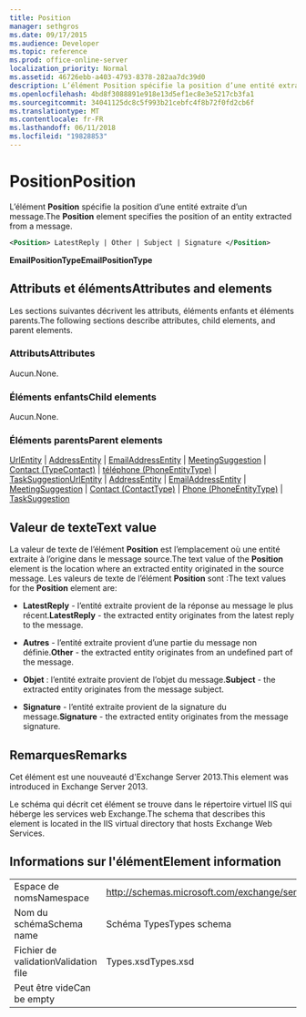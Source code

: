 ```yaml
---
title: Position
manager: sethgros
ms.date: 09/17/2015
ms.audience: Developer
ms.topic: reference
ms.prod: office-online-server
localization_priority: Normal
ms.assetid: 46726ebb-a403-4793-8378-282aa7dc39d0
description: L’élément Position spécifie la position d’une entité extraite d’un message.
ms.openlocfilehash: 4bd8f3088891e918e13d5ef1ec8e3e5217cb3fa1
ms.sourcegitcommit: 34041125dc8c5f993b21cebfc4f8b72f0fd2cb6f
ms.translationtype: MT
ms.contentlocale: fr-FR
ms.lasthandoff: 06/11/2018
ms.locfileid: "19828853"
---
```

# <a name="position"></a><span data-ttu-id="3ba03-103">Position</span><span class="sxs-lookup"><span data-stu-id="3ba03-103">Position</span></span>

<span data-ttu-id="3ba03-104">L’élément **Position** spécifie la position d’une entité extraite d’un message.</span><span class="sxs-lookup"><span data-stu-id="3ba03-104">The **Position** element specifies the position of an entity extracted from a message.</span></span> 
  
```XML
<Position> LatestReply | Other | Subject | Signature </Position>
```

 <span data-ttu-id="3ba03-105">**EmailPositionType**</span><span class="sxs-lookup"><span data-stu-id="3ba03-105">**EmailPositionType**</span></span>
## <a name="attributes-and-elements"></a><span data-ttu-id="3ba03-106">Attributs et éléments</span><span class="sxs-lookup"><span data-stu-id="3ba03-106">Attributes and elements</span></span>

<span data-ttu-id="3ba03-107">Les sections suivantes décrivent les attributs, éléments enfants et éléments parents.</span><span class="sxs-lookup"><span data-stu-id="3ba03-107">The following sections describe attributes, child elements, and parent elements.</span></span>
  
### <a name="attributes"></a><span data-ttu-id="3ba03-108">Attributs</span><span class="sxs-lookup"><span data-stu-id="3ba03-108">Attributes</span></span>

<span data-ttu-id="3ba03-109">Aucun.</span><span class="sxs-lookup"><span data-stu-id="3ba03-109">None.</span></span>
  
### <a name="child-elements"></a><span data-ttu-id="3ba03-110">Éléments enfants</span><span class="sxs-lookup"><span data-stu-id="3ba03-110">Child elements</span></span>

<span data-ttu-id="3ba03-111">Aucun.</span><span class="sxs-lookup"><span data-stu-id="3ba03-111">None.</span></span>
  
### <a name="parent-elements"></a><span data-ttu-id="3ba03-112">Éléments parents</span><span class="sxs-lookup"><span data-stu-id="3ba03-112">Parent elements</span></span>

<span data-ttu-id="3ba03-113">[UrlEntity](urlentity.md) | [AddressEntity](addressentity.md) | [EmailAddressEntity](emailaddressentity.md) | [MeetingSuggestion](meetingsuggestion.md) | [Contact (TypeContact)](contact-contacttype.md) | [téléphone (PhoneEntityType)](phone-phoneentitytype.md)  |  [ TaskSuggestion](tasksuggestion.md)</span><span class="sxs-lookup"><span data-stu-id="3ba03-113">[UrlEntity](urlentity.md) | [AddressEntity](addressentity.md) | [EmailAddressEntity](emailaddressentity.md) | [MeetingSuggestion](meetingsuggestion.md) | [Contact (ContactType)](contact-contacttype.md) | [Phone (PhoneEntityType)](phone-phoneentitytype.md) | [TaskSuggestion](tasksuggestion.md)</span></span>
  
## <a name="text-value"></a><span data-ttu-id="3ba03-114">Valeur de texte</span><span class="sxs-lookup"><span data-stu-id="3ba03-114">Text value</span></span>

<span data-ttu-id="3ba03-115">La valeur de texte de l’élément **Position** est l’emplacement où une entité extraite à l’origine dans le message source.</span><span class="sxs-lookup"><span data-stu-id="3ba03-115">The text value of the **Position** element is the location where an extracted entity originated in the source message.</span></span> <span data-ttu-id="3ba03-116">Les valeurs de texte de l’élément **Position** sont :</span><span class="sxs-lookup"><span data-stu-id="3ba03-116">The text values for the **Position** element are:</span></span> 
  
- <span data-ttu-id="3ba03-117">**LatestReply** - l’entité extraite provient de la réponse au message le plus récent.</span><span class="sxs-lookup"><span data-stu-id="3ba03-117">**LatestReply** - the extracted entity originates from the latest reply to the message.</span></span> 
    
- <span data-ttu-id="3ba03-118">**Autres** - l’entité extraite provient d’une partie du message non définie.</span><span class="sxs-lookup"><span data-stu-id="3ba03-118">**Other** - the extracted entity originates from an undefined part of the message.</span></span> 
    
- <span data-ttu-id="3ba03-119">**Objet** : l’entité extraite provient de l’objet du message.</span><span class="sxs-lookup"><span data-stu-id="3ba03-119">**Subject** - the extracted entity originates from the message subject.</span></span> 
    
- <span data-ttu-id="3ba03-120">**Signature** - l’entité extraite provient de la signature du message.</span><span class="sxs-lookup"><span data-stu-id="3ba03-120">**Signature** - the extracted entity originates from the message signature.</span></span> 
    
## <a name="remarks"></a><span data-ttu-id="3ba03-121">Remarques</span><span class="sxs-lookup"><span data-stu-id="3ba03-121">Remarks</span></span>

<span data-ttu-id="3ba03-122">Cet élément est une nouveauté d'Exchange Server 2013.</span><span class="sxs-lookup"><span data-stu-id="3ba03-122">This element was introduced in Exchange Server 2013.</span></span>
  
<span data-ttu-id="3ba03-123">Le schéma qui décrit cet élément se trouve dans le répertoire virtuel IIS qui héberge les services web Exchange.</span><span class="sxs-lookup"><span data-stu-id="3ba03-123">The schema that describes this element is located in the IIS virtual directory that hosts Exchange Web Services.</span></span>
  
## <a name="element-information"></a><span data-ttu-id="3ba03-124">Informations sur l'élément</span><span class="sxs-lookup"><span data-stu-id="3ba03-124">Element information</span></span>

|||
|:-----|:-----|
|<span data-ttu-id="3ba03-125">Espace de noms</span><span class="sxs-lookup"><span data-stu-id="3ba03-125">Namespace</span></span>  <br/> |http://schemas.microsoft.com/exchange/services/2006/types  <br/> |
|<span data-ttu-id="3ba03-126">Nom du schéma</span><span class="sxs-lookup"><span data-stu-id="3ba03-126">Schema name</span></span>  <br/> |<span data-ttu-id="3ba03-127">Schéma Types</span><span class="sxs-lookup"><span data-stu-id="3ba03-127">Types schema</span></span>  <br/> |
|<span data-ttu-id="3ba03-128">Fichier de validation</span><span class="sxs-lookup"><span data-stu-id="3ba03-128">Validation file</span></span>  <br/> |<span data-ttu-id="3ba03-129">Types.xsd</span><span class="sxs-lookup"><span data-stu-id="3ba03-129">Types.xsd</span></span>  <br/> |
|<span data-ttu-id="3ba03-130">Peut être vide</span><span class="sxs-lookup"><span data-stu-id="3ba03-130">Can be empty</span></span>  <br/> ||
   

